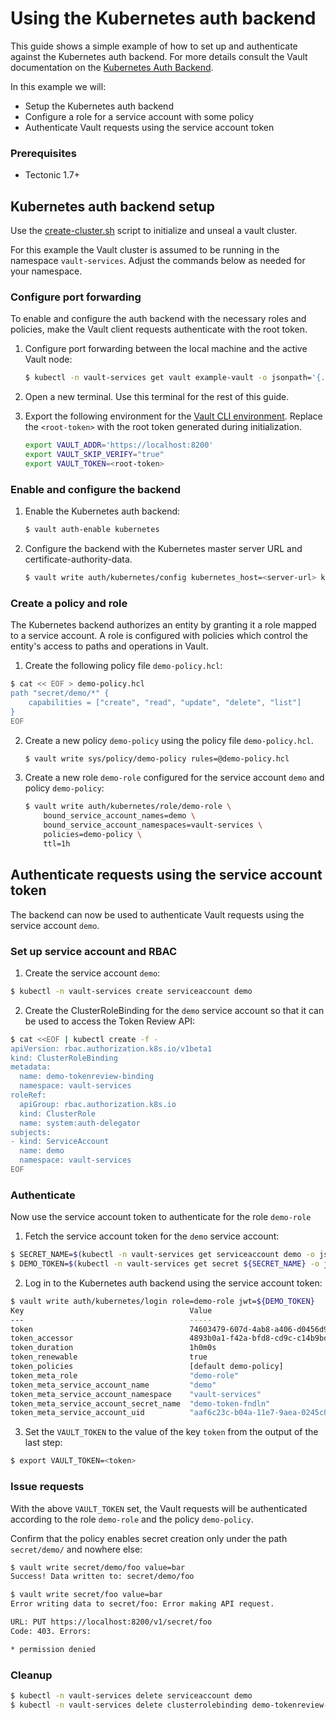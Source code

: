 # Using the Kubernetes auth backend

This guide shows a simple example of how to set up and authenticate against the Kubernetes auth backend. For more details consult the Vault documentation on the [Kubernetes Auth Backend][kubernetes-auth-backend].

In this example we will:
* Setup the Kubernetes auth backend
* Configure a role for a service account with some policy
* Authenticate Vault requests using the service account token

### Prerequisites
* Tectonic 1.7+

## Kubernetes auth backend setup

Use the [create-cluster.sh][create-cluster] script to initialize and unseal a vault cluster.

For this example the Vault cluster is assumed to be running in the namespace `vault-services`. Adjust the commands below as needed for your namespace.

### Configure port forwarding

To enable and configure the auth backend with the necessary roles and policies, make the Vault client requests authenticate with the root token.

1. Configure port forwarding between the local machine and the active Vault node:

    ```sh
    $ kubectl -n vault-services get vault example-vault -o jsonpath='{.status.nodes.active}' | xargs -0 -I {} kubectl -n vault-services port-forward {} 8200
    ```

2. Open a new terminal. Use this terminal for the rest of this guide.

3. Export the following environment for the [Vault CLI environment][vault-cli-env].
    Replace the `<root-token>` with the root token generated during initialization.

    ```sh
    export VAULT_ADDR='https://localhost:8200'
    export VAULT_SKIP_VERIFY="true"
    export VAULT_TOKEN=<root-token>
    ```

### Enable and configure the backend

1. Enable the Kubernetes auth backend:

    ```sh
    $ vault auth-enable kubernetes
    ```
2. Configure the backend with the Kubernetes master server URL and certificate-authority-data.

    ```sh
    $ vault write auth/kubernetes/config kubernetes_host=<server-url> kubernetes_ca_cert=@ca.crt
    ```

### Create a policy and role

The Kubernetes backend authorizes an entity by granting it a role mapped to a service account. A role is configured with policies which control the entity's access to paths and operations in Vault.

1. Create the following policy file `demo-policy.hcl`:

```sh
$ cat << EOF > demo-policy.hcl
path "secret/demo/*" {
    capabilities = ["create", "read", "update", "delete", "list"]
}
EOF
```

2. Create a new policy `demo-policy` using the policy file `demo-policy.hcl`.

    ```sh
    $ vault write sys/policy/demo-policy rules=@demo-policy.hcl
    ```

3. Create a new role `demo-role` configured for the service account `demo` and policy `demo-policy`:

    ```sh
    $ vault write auth/kubernetes/role/demo-role \
        bound_service_account_names=demo \
        bound_service_account_namespaces=vault-services \
        policies=demo-policy \
        ttl=1h
    ```

## Authenticate requests using the service account token

The backend can now be used to authenticate Vault requests using the service account `demo`.

### Set up service account and RBAC

1. Create the service account `demo`:

```sh
$ kubectl -n vault-services create serviceaccount demo
```

2. Create the ClusterRoleBinding for the `demo` service account so that it can be used to access the Token Review API:

```sh
$ cat <<EOF | kubectl create -f -
apiVersion: rbac.authorization.k8s.io/v1beta1
kind: ClusterRoleBinding
metadata:
  name: demo-tokenreview-binding
  namespace: vault-services
roleRef:
  apiGroup: rbac.authorization.k8s.io
  kind: ClusterRole
  name: system:auth-delegator
subjects:
- kind: ServiceAccount
  name: demo
  namespace: vault-services
EOF
```

### Authenticate

Now use the service account token to authenticate for the role `demo-role`

1. Fetch the service account token for the `demo` service account:
```sh
$ SECRET_NAME=$(kubectl -n vault-services get serviceaccount demo -o jsonpath='{.secrets[0].name}')
$ DEMO_TOKEN=$(kubectl -n vault-services get secret ${SECRET_NAME} -o jsonpath='{.data.token}' | base64 --decode)
```

2. Log in to the Kubernetes auth backend using the service account token:
```sh
$ vault write auth/kubernetes/login role=demo-role jwt=${DEMO_TOKEN}
Key                                   	Value
---                                   	-----
token                                 	74603479-607d-4ab8-a406-d0456d9f3d65
token_accessor                        	4893b0a1-f42a-bfd8-cd9c-c14b9bdb6095
token_duration                        	1h0m0s
token_renewable                       	true
token_policies                        	[default demo-policy]
token_meta_role                       	"demo-role"
token_meta_service_account_name       	"demo"
token_meta_service_account_namespace  	"vault-services"
token_meta_service_account_secret_name	"demo-token-fndln"
token_meta_service_account_uid        	"aaf6c23c-b04a-11e7-9aea-0245c85cf1cc"
```

3. Set the `VAULT_TOKEN` to the value of the key `token` from the output of the last step:
```sh
$ export VAULT_TOKEN=<token>
```

### Issue requests

With the above `VAULT_TOKEN` set, the Vault requests will be authenticated according to the role `demo-role` and the policy `demo-policy`.

Confirm that the policy enables secret creation only under the path `secret/demo/` and nowhere else:

```sh
$ vault write secret/demo/foo value=bar
Success! Data written to: secret/demo/foo
```

```sh
$ vault write secret/foo value=bar
Error writing data to secret/foo: Error making API request.

URL: PUT https://localhost:8200/v1/secret/foo
Code: 403. Errors:

* permission denied
```

### Cleanup

```sh
$ kubectl -n vault-services delete serviceaccount demo
$ kubectl -n vault-services delete clusterrolebinding demo-tokenreview-binding
```


[kubernetes-auth-backend]: https://www.vaultproject.io/docs/auth/kubernetes.html
[vault-cli-env]: https://www.vaultproject.io/docs/commands/environment.html
[create-cluster]: ../../hack/helper/create-cluster.sh
